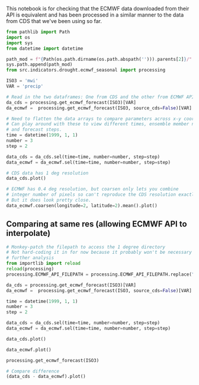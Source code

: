 This notebook is for checking that the ECMWF data downloaded
from their API is equivalent and has been processed in a similar
manner to the data from CDS that we've been using so far.

```python
from pathlib import Path
import os
import sys
from datetime import datetime

path_mod = f"{Path(os.path.dirname(os.path.abspath(''))).parents[2]}/"
sys.path.append(path_mod)
from src.indicators.drought.ecmwf_seasonal import processing
```

```python
ISO3 = 'mwi'
VAR = 'precip'
```

```python
# Read in the two dataframes: One from CDS and the other from ECMWF API
da_cds = processing.get_ecmwf_forecast(ISO3)[VAR]
da_ecmwf =  processing.get_ecmwf_forecast(ISO3, source_cds=False)[VAR]
```

```python
# Need to flatten the data arrays to compare parameters across x-y coordinates.
# Can play around with these to view different times, ensemble member numbers,
# and forecast steps. 
time = datetime(1999, 1, 1)
number = 3
step = 2

data_cds = da_cds.sel(time=time, number=number, step=step)
data_ecmwf = da_ecmwf.sel(time=time, number=number, step=step)
```

```python
# CDS data has 1 deg resolution
data_cds.plot()
```

```python
# ECMWF has 0.4 deg resolution, but coarsen only lets you combine
# integer number of pixels so can't reproduce the CDS resolution exactly.
# But it does look pretty close.
data_ecmwf.coarsen(longitude=2, latitude=2).mean().plot()
```

## Comparing at same res (allowing ECMWF API to interpolate)

```python
# Monkey-patch the filepath to access the 1 degree directory
# Not hard-coding it in for now because it probably won't be necessary for 
# further analysis
from importlib import reload
reload(processing)
processing.ECMWF_API_FILEPATH = processing.ECMWF_API_FILEPATH.replace("ecmwf", "ecmwf_1deg")
```

```python
da_cds = processing.get_ecmwf_forecast(ISO3)[VAR]
da_ecmwf =  processing.get_ecmwf_forecast(ISO3, source_cds=False)[VAR]
```

```python
time = datetime(1999, 1, 1)
number = 3
step = 2

data_cds = da_cds.sel(time=time, number=number, step=step)
data_ecmwf = da_ecmwf.sel(time=time, number=number, step=step)
```

```python
data_cds.plot()
```

```python
data_ecmwf.plot()
```

```python
processing.get_ecmwf_forecast(ISO3)
```

```python
# Compare difference
(data_cds - data_ecmwf).plot()
```
